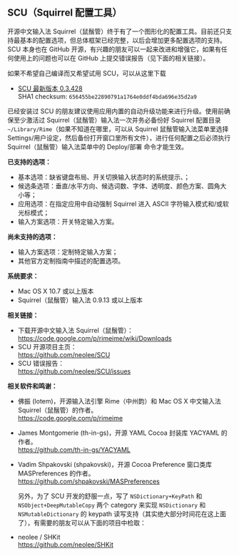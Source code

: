 ## SCU（Squirrel 配置工具）

开源中文输入法 Squirrel（鼠鬚管）终于有了一个图形化的配置工具。目前还只支持最基本的配置选项，但总体框架已经完整，以后会增加更多配置选项的支持。SCU 本身也在 GitHub 开源，有兴趣的朋友可以一起来改进和增强它，如果有任何使用上的问题也可以在 GitHub 上提交错误报告（见下面的相关链接）。

如果不希望自己编译而又希望试用 SCU，可以从这里下载

- [SCU 最新版本 0.3.428](http://update.paradigmx.net/scu/SCU.zip)  
  SHA1 checksum: `656455be22890791a1764e0ddf4bda696e35d2a9`
  
已经安装过 SCU 的朋友建议使用应用内置的自动升级功能来进行升级。使用前确保至少激活过 Squirrel（鼠鬚管）输入法一次并务必备份好 Squirrel 配置目录 `~/Library/Rime`（如果不知道在哪里，可以从 Squirrel 鼠鬚管输入法菜单里选择 Settings/用户设定，然后备份打开窗口里所有文件），进行任何配置之后必须执行 Squirrel（鼠鬚管）输入法菜单中的 Deploy/部署 命令才能生效。

**已支持的选项：**

- 基本选项：缺省键盘布局、开关切换输入状态时的系统提示、；
- 候选条选项：垂直/水平方向、候选词数、字体、透明度、颜色方案、圆角大小等；
- 应用选项：在指定应用中自动强制 Squirrel 进入 ASCII 字符输入模式和/或软光标模式；
- 输入方案选项：开关特定输入方案。

**尚未支持的选项：**

- 输入方案选项：定制特定输入方案；
- 其他官方定制指南中描述的配置选项。

**系统要求：**

- Mac OS X 10.7 或以上版本
- Squirrel（鼠鬚管）输入法 0.9.13 或以上版本

**相关链接：**

- 下载开源中文输入法 Squirrel（鼠鬚管）：  
  https://code.google.com/p/rimeime/wiki/Downloads
- SCU 开源项目主页：  
  https://github.com/neolee/SCU
- SCU 错误报告：  
  https://github.com/neolee/SCU/issues

**相关软件和鸣谢：**

- 佛振 (lotem)，开源输入法引擎 Rime（中州韵）和 Mac OS X 中文输入法 Squirrel（鼠鬚管）的作者。  
  https://code.google.com/p/rimeime
- James Montgomerie (th-in-gs)，开源 YAML Cocoa 封装库 YACYAML 的作者。  
  https://github.com/th-in-gs/YACYAML
- Vadim Shpakovski (shpakovski)，开源 Cocoa Preference 窗口类库 MASPreferences 的作者。  
  https://github.com/shpakovski/MASPreferences

  另外，为了 SCU 开发的舒服一点，写了 `NSDictionary+KeyPath` 和 `NSObject+DeepMutableCopy` 两个 category 来实现 `NSDictionary` 和 `NSMutableDictionary` 的 keypath 读写支持（其实绝大部分时间花在这上面了），有需要的朋友可以从下面的项目中检取：

- neolee / SHKit  
  https://github.com/neolee/SHKit
